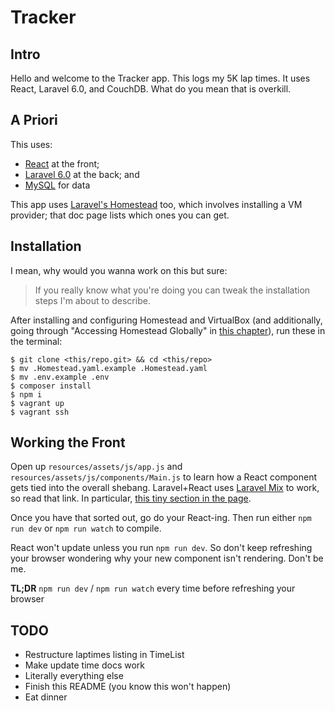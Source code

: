 # Tracker

## Intro

Hello and welcome to the Tracker app. This logs my 5K lap times. It uses React, Laravel 6.0, and CouchDB. What do you mean that is overkill.

## A Priori

This uses:

-   [React](http://reactjs.org/) at the front;
-   [Laravel 6.0](https://laravel.com/) at the back; and
-   [MySQL](https://mysql.com/) for data

This app uses [Laravel's Homestead](https://laravel.com/master/homestead) too, which involves installing a VM provider; that doc page lists which ones you can get.

## Installation

I mean, why would you wanna work on this but sure:

> If you really know what you're doing you can tweak the installation steps I'm about to describe.

After installing and configuring Homestead and VirtualBox (and additionally, going through "Accessing Homestead Globally" in [this chapter](https://laravel.com/docs/master/homestead#daily-usage)), run these in the terminal:

```
$ git clone <this/repo.git> && cd <this/repo>
$ mv .Homestead.yaml.example .Homestead.yaml
$ mv .env.example .env
$ composer install
$ npm i
$ vagrant up
$ vagrant ssh
```

## Working the Front

Open up `resources/assets/js/app.js` and `resources/assets/js/components/Main.js` to learn how a React component gets tied into the overall shebang. Laravel+React uses [Laravel Mix](https://laravel.com/docs/master/mix) to work, so read that link. In particular, [this tiny section in the page](https://laravel.com/docs/master/mix#react).

Once you have that sorted out, go do your React-ing. Then run either `npm run dev` or `npm run watch` to compile.

React won't update unless you run `npm run dev`. So don't keep refreshing your browser wondering why your new component isn't rendering. Don't be me.

**TL;DR** `npm run dev`&nbsp;/&nbsp;`npm run watch` every time before refreshing your browser

## TODO

-   Restructure laptimes listing in TimeList
-   Make update time docs work
-   Literally everything else
-   Finish this README (you know this won't happen)
-   Eat dinner
